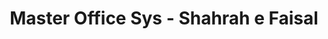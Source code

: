 ---
title: "Master Office Sys - Shahrah e Faisal"
url: /karachi/master-office-sys-shahrah-e-faisal/
shop: Möbel
---